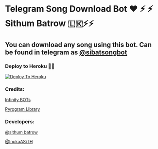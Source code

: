 # Telegram Song Download Bot ❤ ⚡️ ⚡️ Sithum Batrow 🇱🇰⚡️⚡️

## You can download any song using this bot. Can be found in telegram as [@sibatsongbot](https://t.me/sibatsongbot)

### Deploy to Heroku 🏃‍♂

[![Deploy To Heroku](https://www.herokucdn.com/deploy/button.svg)](https://heroku.com/deploy?template=https://github.com/sbatrow/Songdl-tgbotSI)

### Credits:

[Infinity BOTs](https://t.me/Infinity_BOTs)

[Pyrogram Library](https://github.com/pyrogram/pyrogram)

### Developers:

[@sithum batrow](https://t.me/sibatrow)

[@InukaASiTH](https://t.me/InukaASiTH)
